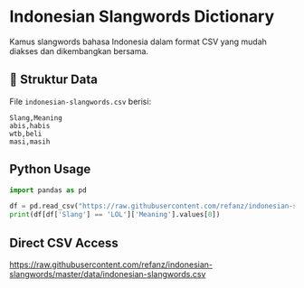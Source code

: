 # Indonesian Slangwords Dictionary

Kamus slangwords bahasa Indonesia dalam format CSV yang mudah diakses dan dikembangkan bersama.

## 📁 Struktur Data

File `indonesian-slangwords.csv` berisi:

```csv
Slang,Meaning
abis,habis
wtb,beli
masi,masih
```


## Python Usage
```python
import pandas as pd

df = pd.read_csv("https://raw.githubusercontent.com/refanz/indonesian-slangwords/master/data/indonesian-slangwords.csv")
print(df[df['Slang'] == 'LOL']['Meaning'].values[0])
```

## Direct CSV Access
https://raw.githubusercontent.com/refanz/indonesian-slangwords/master/data/indonesian-slangwords.csv
